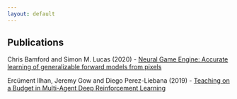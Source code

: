```yaml
---
layout: default
---
```


## Publications

Chris Bamford and Simon M. Lucas (2020) - [Neural Game Engine: Accurate learning of generalizable forward models from pixels](https://arxiv.org/abs/2003.10520)

Ercüment Ilhan, Jeremy Gow and Diego Perez-Liebana (2019) - [Teaching on a Budget in Multi-Agent Deep Reinforcement Learning](https://arxiv.org/abs/1905.01357)
